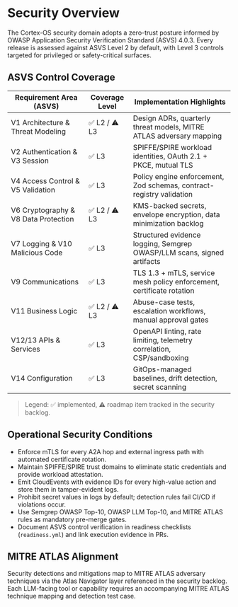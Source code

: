# Security Overview

The Cortex-OS security domain adopts a zero-trust posture informed by OWASP Application Security Verification Standard (ASVS) 4.0.3. Every release is assessed against ASVS Level 2 by default, with Level 3 controls targeted for privileged or safety-critical surfaces.

## ASVS Control Coverage

| Requirement Area (ASVS) | Coverage Level | Implementation Highlights |
| ----------------------- | -------------- | ------------------------- |
| V1 Architecture & Threat Modeling | ✅ L2 / ⚠️ L3 | Design ADRs, quarterly threat models, MITRE ATLAS adversary mapping |
| V2 Authentication & V3 Session | ✅ L3 | SPIFFE/SPIRE workload identities, OAuth 2.1 + PKCE, mutual TLS |
| V4 Access Control & V5 Validation | ✅ L3 | Policy engine enforcement, Zod schemas, contract-registry validation |
| V6 Cryptography & V8 Data Protection | ✅ L2 / ⚠️ L3 | KMS-backed secrets, envelope encryption, data minimization backlog |
| V7 Logging & V10 Malicious Code | ✅ L3 | Structured evidence logging, Semgrep OWASP/LLM scans, signed artifacts |
| V9 Communications | ✅ L3 | TLS 1.3 + mTLS, service mesh policy enforcement, certificate rotation |
| V11 Business Logic | ✅ L2 / ⚠️ L3 | Abuse-case tests, escalation workflows, manual approval gates |
| V12/13 APIs & Services | ✅ L3 | OpenAPI linting, rate limiting, telemetry correlation, CSP/sandboxing |
| V14 Configuration | ✅ L3 | GitOps-managed baselines, drift detection, secret scanning |

> Legend: ✅ implemented, ⚠️ roadmap item tracked in the security backlog.

## Operational Security Conditions

- Enforce mTLS for every A2A hop and external ingress path with automated certificate rotation.
- Maintain SPIFFE/SPIRE trust domains to eliminate static credentials and provide workload attestation.
- Emit CloudEvents with evidence IDs for every high-value action and store them in tamper-evident logs.
- Prohibit secret values in logs by default; detection rules fail CI/CD if violations occur.
- Use Semgrep OWASP Top-10, OWASP LLM Top-10, and MITRE ATLAS rules as mandatory pre-merge gates.
- Document ASVS control verification in readiness checklists (`readiness.yml`) and link execution evidence in PRs.

## MITRE ATLAS Alignment

Security detections and mitigations map to MITRE ATLAS adversary techniques via the Atlas Navigator layer referenced in the security backlog. Each LLM-facing tool or capability requires an accompanying MITRE ATLAS technique mapping and detection test case.
